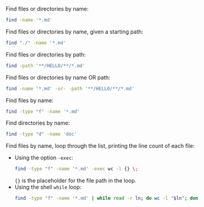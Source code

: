 Find files or directories by name:

```sh
find -name '*.md'
```

Find files or directories by name, given a starting path:

```sh
find "./" -name '*.md'
```

Find files or directories by path:

```sh
find -path '**/HELLO/**/*.md'
```

Find files or directories by name OR path:

```sh
find -name '*.md' -or- -path '**/HELLO/**/*.md'
```

Find files by name:

```sh
find -type "f" -name '*.md'
```

Find directories by name:

```sh
find -type "d" -name 'doc'
```

Find files by name, loop through the list, printing the line count of each file:

-   Using the option `-exec`:
    ```sh
    find -type "f" -name '*.md' -exec wc -l {} \;
    ```
    `{}` is the placeholder for the file path in the loop.
-   Using the shell `while` loop:
    ```sh
    find -type "f" -name '*.md' | while read -r ln; do wc -l "$ln"; done
    ```
